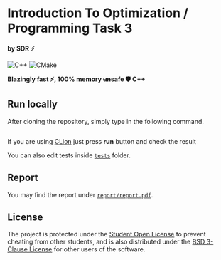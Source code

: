 # Introduction To Optimization / Programming Task 3

**by SDR ⚡**

![C++](https://img.shields.io/badge/c++-%2300599C.svg?style=for-the-badge&logo=c%2B%2B&logoColor=white) ![CMake](https://img.shields.io/badge/CMake-%23008FBA.svg?style=for-the-badge&logo=cmake&logoColor=white)

**Blazingly fast ⚡, 100% memory ~~un~~safe 🛡️ C++**

## Run locally
After cloning the repository, simply type in the following command.

```shell

```

If you are using [CLion](https://www.jetbrains.com/ru-ru/clion/) just press **run** button and check the result

You can also edit tests inside [`tests`](/tests) folder.

## Report

You may find the report under [`report/report.pdf`](/report/report.pdf).

## License

The project is protected under the [Student Open License](/LICENSE) to prevent
cheating from other students, and is also distributed under the
[BSD 3-Clause License](/LICENSE-BSD) for other users of the software.